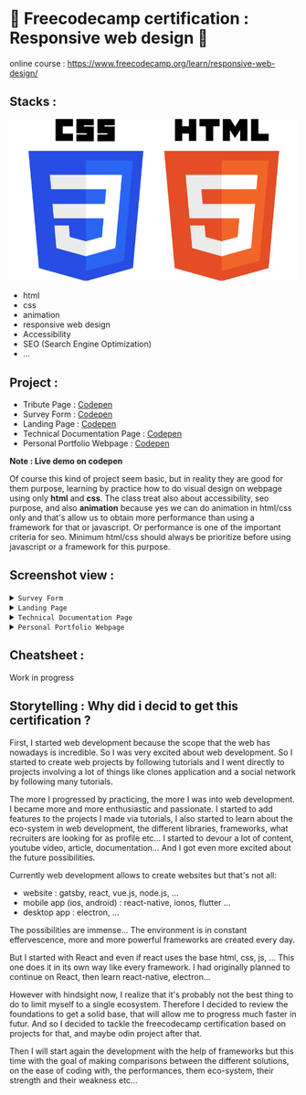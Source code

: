 # 🚀 Freecodecamp certification : Responsive web design  🚀
online course : https://www.freecodecamp.org/learn/responsive-web-design/
## Stacks :
<div align="center">

![Alt text](./html_css_logo.png "logo")
</div>

* html
* css
* animation
* responsive web design
* Accessibility
* SEO (Search Engine Optimization)
* ...

## __Project :__
* Tribute Page : [Codepen](https://codepen.io/xavier-pierre-dev/pen/vYxyzbr "live demo") 
* Survey Form : [Codepen](https://codepen.io/xavier-pierre-dev/pen/poeRbLV "live demo") 
* Landing Page : [Codepen](https://codepen.io/xavier-pierre-dev/pen/GRWWxeZ "live demo")  
* Technical Documentation Page : [Codepen](https://codepen.io/xavier-pierre-dev/pen/qBrrENd "live demo")  
* Personal Portfolio Webpage : [Codepen](https://codepen.io/xavier-pierre-dev/pen/mdWWoPY "live demo")  

__Note : Live demo on codepen__
  
Of course this kind of project seem basic, but in reality they are good for them purpose, learning by practice how to do visual design on webpage using only __html__ and __css__. The class treat also about accessibility, seo purpose, and also __animation__ because yes we can do animation in html/css only and that's allow us to obtain more performance than using a framework for that or javascript. Or performance is one of the important criteria for seo. Minimum html/css should always be prioritize before using javascript or a framework for this purpose. 

## __Screenshot view :__
<details>
<summary><CODE>Survey Form</CODE></summary>

[Codepen](https://codepen.io/xavier-pierre-dev/pen/poeRbLV "live demo")
<div align="center">

![Alt text](./Build_a_Survey_Form/website.jpeg "screenshot")
</div>

</details>


<details>
<summary><CODE>Landing Page</CODE></summary>

[Codepen](https://codepen.io/xavier-pierre-dev/pen/GRWWxeZ "live demo")
<div align="center">

![Alt text](./Build_a_Product_Landing_Page/website.jpeg "screenshot")
</div>

</details>


<details>
<summary><CODE>Technical Documentation Page </CODE></summary>

[Codepen](https://codepen.io/xavier-pierre-dev/pen/qBrrENd "live demo")
<div align="center">

![Alt text](./Build_a_Technical_Documentation_Page/website.jpeg "screenshot")
</div>

</details>

<details>
<summary><CODE>Personal Portfolio Webpage</CODE></summary>

[Codepen](https://codepen.io/xavier-pierre-dev/pen/mdWWoPY "live demo")
<div align="center">

![Alt text](./Build_a_Personal_Portfolio_Webpage/website.jpeg "screenshot")
</div>

</details>

## __Cheatsheet :__

Work in progress

## __Storytelling__ : Why did i decid to get this certification ? 
First, I started web development because the scope that the web has nowadays is incredible. So I was very excited about web development. So I started to create web projects by following tutorials and I went directly to projects involving a lot of things like clones application and a social network by following many tutorials. 

The more I progressed by practicing, the more I was into web development. I became more and more enthusiastic and passionate. I started to add features to the projects I made via tutorials, I also started to learn about the eco-system in web development, the different libraries, frameworks, what recruiters are looking for as profile etc... I started to devour a lot of content, youtube video, article, documentation... And I got even more excited about the future possibilities.

Currently web development allows to create websites but that's not all:
- website : gatsby, react, vue.js, node.js, ...
- mobile app (ios, android) : react-native, ionos, flutter ...
- desktop app : electron, ...

The possibilities are immense... The environment is in constant effervescence, more and more powerful frameworks are created every day. 

But I started with React and even if react uses the base html, css, js, ... This one does it in its own way like every framework. I had originally planned to continue on React, then learn react-native, electron... 

However with hindsight now, I realize that it's probably not the best thing to do to limit myself to a single ecosystem. Therefore I decided to review the foundations to get a solid base, that will allow me to progress much faster in futur. And so I decided to tackle the freecodecamp certification based on projects for that, and maybe odin project after that. 

Then I will start again the development with the help of frameworks but this time with the goal of making comparisons between the different solutions, on the ease of coding with, the performances, them eco-system, their strength and their weakness etc... 
